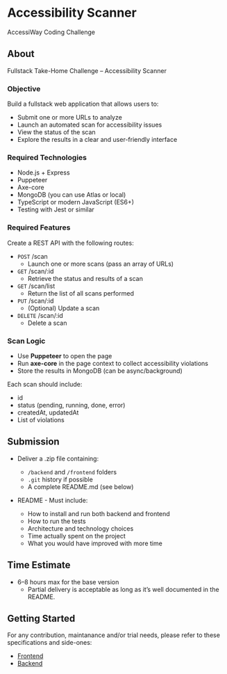 # Accessibility Scanner

AccessiWay Coding Challenge

## About

Fullstack Take-Home Challenge – Accessibility Scanner

### Objective

Build a fullstack web application that allows users to:

- Submit one or more URLs to analyze
- Launch an automated scan for accessibility issues
- View the status of the scan
- Explore the results in a clear and user-friendly interface

### Required Technologies

- Node.js + Express
- Puppeteer
- Axe-core
- MongoDB (you can use Atlas or local)
- TypeScript or modern JavaScript (ES6+)
- Testing with Jest or similar

### Required Features

Create a REST API with the following routes:

- `POST` /scan
  - Launch one or more scans (pass an array of URLs)
- `GET` /scan/:id
  - Retrieve the status and results of a scan
- `GET` /scan/list
  - Return the list of all scans performed
- `PUT` /scan/:id
  - (Optional) Update a scan
- `DELETE` /scan/:id
  - Delete a scan

### Scan Logic

- Use **Puppeteer** to open the page
- Run **axe-core** in the page context to collect accessibility violations
- Store the results in MongoDB (can be async/background)

Each scan should include:

- id
- status (pending, running, done, error)
- createdAt, updatedAt
- List of violations

## Submission

- Deliver a .zip file containing:
  - `/backend` and `/frontend` folders
  - `.git` history if possible
  - A complete README.md (see below)

- README - Must include:
  - How to install and run both backend and frontend
  - How to run the tests
  - Architecture and technology choices
  - Time actually spent on the project
  - What you would have improved with more time

## Time Estimate

- 6–8 hours max for the base version
  - Partial delivery is acceptable as long as it’s well documented in the README.

## Getting Started

For any contribution, maintanance and/or trial needs, please refer to these specifications and side-ones:

- [Frontend](./frontend/README.md)
- [Backend](./backend/README.md)
